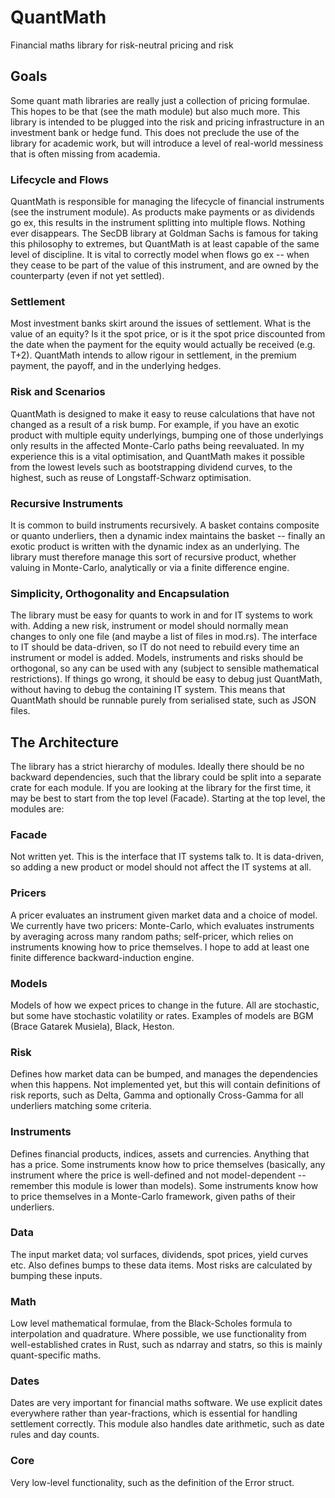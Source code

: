 # QuantMath
Financial maths library for risk-neutral pricing and risk

## Goals
Some quant math libraries are really just a collection of pricing formulae. This hopes to be that (see the math module) but also much more. This library is intended to be plugged into the risk and pricing infrastructure in an investment bank or hedge fund. This does not preclude the use of the library for academic work, but will introduce a level of real-world messiness that is often missing from academia.

### Lifecycle and Flows
QuantMath is responsible for managing the lifecycle of financial instruments (see the instrument module). As products make payments or as dividends go ex, this results in the instrument splitting into multiple flows. Nothing ever disappears. The SecDB library at Goldman Sachs is famous for taking this philosophy to extremes, but QuantMath is at least capable of the same level of discipline. It is vital to correctly model when flows go ex -- when they cease to be part of the value of this instrument, and are owned by the counterparty (even if not yet settled).

### Settlement
Most investment banks skirt around the issues of settlement. What is the value of an equity? Is it the spot price, or is it the spot price discounted from the date when the payment for the equity would actually be received (e.g. T+2). QuantMath intends to allow rigour in settlement, in the premium payment, the payoff, and in the underlying hedges.

### Risk and Scenarios
QuantMath is designed to make it easy to reuse calculations that have not changed as a result of a risk bump. For example, if you have an exotic product with multiple equity underlyings, bumping one of those underlyings only results in the affected Monte-Carlo paths being reevaluated. In my experience this is a vital optimisation, and QuantMath makes it possible from the lowest levels such as bootstrapping dividend curves, to the highest, such as reuse of Longstaff-Schwarz optimisation.

### Recursive Instruments
It is common to build instruments recursively. A basket contains composite or quanto underliers, then a dynamic index maintains the basket -- finally an exotic product is written with the dynamic index as an underlying. The library must therefore manage this sort of recursive product, whether valuing in Monte-Carlo, analytically or via a finite difference engine.

### Simplicity, Orthogonality and Encapsulation
The library must be easy for quants to work in and for IT systems to work with. Adding a new risk, instrument or model should normally mean changes to only one file (and maybe a list of files in mod.rs). The interface to IT should be data-driven, so IT do not need to rebuild every time an instrument or model is added. Models, instruments and risks should be orthogonal, so any can be used with any (subject to sensible mathematical restrictions). If things go wrong, it should be easy to debug just QuantMath, without having to debug the containing IT system. This means that QuantMath should be runnable purely from serialised state, such as JSON files.

## The Architecture
The library has a strict hierarchy of modules. Ideally there should be no backward dependencies, such that the library could be split into a separate crate for each module. If you are looking at the library for the first time, it may be best to start from the top level (Facade). Starting at the top level, the modules are:

### Facade
Not written yet. This is the interface that IT systems talk to. It is data-driven, so adding a new product or model should not affect the IT systems at all.

### Pricers
A pricer evaluates an instrument given market data and a choice of model. We currently have two pricers: Monte-Carlo, which evaluates instruments by averaging across many random paths; self-pricer, which relies on instruments knowing how to price themselves. I hope to add at least one finite difference backward-induction engine.

### Models
Models of how we expect prices to change in the future. All are stochastic, but some have stochastic volatility or rates. Examples of models are BGM (Brace Gatarek Musiela), Black, Heston.

### Risk
Defines how market data can be bumped, and manages the dependencies when this happens. Not implemented yet, but this will contain definitions of risk reports, such as Delta, Gamma and optionally Cross-Gamma for all underliers matching some criteria.

### Instruments
Defines financial products, indices, assets and currencies. Anything that has a price. Some instruments know how to price themselves (basically, any instrument where the price is well-defined and not model-dependent -- remember this module is lower than models). Some instruments know how to price themselves in a Monte-Carlo framework, given paths of their underliers.

### Data
The input market data; vol surfaces, dividends, spot prices, yield curves etc. Also defines bumps to these data items. Most risks are calculated by bumping these inputs.

### Math
Low level mathematical formulae, from the Black-Scholes formula to interpolation and quadrature. Where possible, we use functionality from well-established crates in Rust, such as ndarray and statrs, so this is mainly quant-specific maths.

### Dates
Dates are very important for financial maths software. We use explicit dates everywhere rather than year-fractions, which is essential for handling settlement correctly. This module also handles date arithmetic, such as date rules and day counts.

### Core
Very low-level functionality, such as the definition of the Error struct. 
